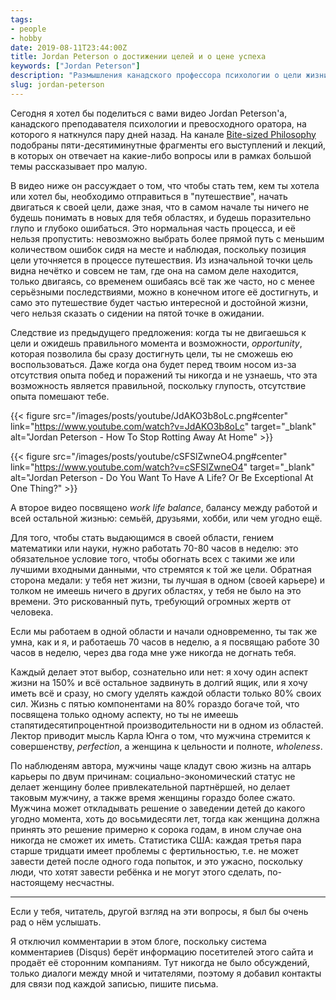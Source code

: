 ```yaml
---
tags:
- people
- hobby
date: 2019-08-11T23:44:00Z
title: Jordan Peterson о достижении целей и о цене успеха
keywords: ["Jordan Peterson"]
description: "Размышления канадского профессора психологии о цели жизни и о том, какой ценой можно её достичь"
slug: jordan-peterson
---
```


Сегодня я хотел бы поделиться с вами видео Jordan Peterson'а, канадского преподавателя психологии и превосходного оратора, на которого я наткнулся пару дней назад. На канале [Bite-sized Philosophy](https://www.youtube.com/channel/UCo9QgwWCNEhDxL1gH-jxa8Q) подобраны пяти-десятиминутные фрагменты его выступлений и лекций, в которых он отвечает на какие-либо вопросы или в рамках большой темы рассказывает про малую.

В видео ниже он рассуждает о том, что чтобы стать тем, кем ты хотела или хотел бы, необходимо отправиться в "путешествие", начать двигаться к своей цели, даже зная, что в самом начале ты ничего не будешь понимать в новых для тебя областях, и будешь поразительно глупо и глубоко ошибаться. Это нормальная часть процесса, и её нельзя пропустить: невозможно выбрать более прямой путь с меньшим количеством ошибок сидя на месте и наблюдая, поскольку позиция цели уточняется в процессе путешествия. Из изначальной точки цель видна нечётко и совсем не там, где она на самом деле находится, только двигаясь, со временем ошибаясь всё так же часто, но с менее серьёзными последствиями, можно в конечном итоге её достигнуть, и само это путешествие будет частью интересной и достойной жизни, чего нельзя сказать о сидении на пятой точке в ожидании.

Следствие из предыдущего предложения: когда ты не двигаешься к цели и ожидешь правильного момента и возможности, *opportunity*, которая позволила бы сразу достигнуть цели, ты не сможешь ею воспользоваться. Даже когда она будет перед твоим носом из-за отсутствия опыта побед и поражений ты никогда и не узнаешь, что эта возможность является правильной, поскольку глупость, отсутствие опыта помешают тебе.

{{< figure src="/images/posts/youtube/JdAKO3b8oLc.png#center" link="https://www.youtube.com/watch?v=JdAKO3b8oLc" target="_blank"  alt="Jordan Peterson - How To Stop Rotting Away At Home" >}}

<!--more-->

{{< figure src="/images/posts/youtube/cSFSlZwneO4.png#center" link="https://www.youtube.com/watch?v=cSFSlZwneO4" target="_blank"  alt="Jordan Peterson - Do You Want To Have A Life? Or Be Exceptional At One Thing?" >}}

А второе видео посвящено *work life balance*, балансу между работой и всей остальной жизнью: семьёй, друзьями, хобби, или чем угодно ещё.

Для того, чтобы стать выдающимся в своей области, гением математики или науки, нужно работать 70-80 часов в неделю: это обязательное условие того, чтобы обогнать всех с такими же или лучшими входными данными, что стремятся к той же цели. Обратная сторона медали: у тебя нет жизни, ты лучшая в одном (своей карьере) и толком не имеешь ничего в других областях, у тебя не было на это времени. Это рискованный путь, требующий огромных жертв от человека.

Если мы работаем в одной области и начали одновременно, ты так же умна, как и я, и работаешь 70 часов в неделю, а я посвящаю работе 30 часов в неделю, через два года мне уже никогда не догнать тебя.

Каждый делает этот выбор, сознательно или нет: я хочу один аспект жизни на 150% и всё остальное задвинуть в долгий ящик, или я хочу иметь всё и сразу, но смогу уделять каждой области только 80% своих сил. Жизнь с пятью компонентами на 80% гораздо богаче той, что посвящена только одному аспекту, но ты не имеешь стапятидесятипроцентной производительности ни в одном из областей. Лектор приводит мысль Карла Юнга о том, что мужчина стремится к совершенству, *perfection*, а женщина к цельности и полноте, *wholeness*.

По наблюденям автора, мужчины чаще кладут свою жизнь на алтарь карьеры по двум причинам: социально-экономический статус не делает женщину более привлекательной партнёршей, но делает таковым мужчину, а также время женщины гораздо более сжато. Мужчина может откладывать решение о заведении детей до какого угодно момента, хоть до восьмидесяти лет, тогда как женщина должна принять это решение примерно к сорока годам, в ином случае она никогда не сможет их иметь. Статистика США: каждая третья пара старше тридцати имеет проблемы с фертильностью, т.е. не может завести детей после одного года попыток, и это ужасно, поскольку люди, что хотят завести ребёнка и не могут этого сделать, по-настоящему несчастны.

---
Если у тебя, читатель, другой взгляд на эти вопросы, я был бы очень рад о нём услышать.

Я отключил комментарии в этом блоге, поскольку система комментариев (Disqus) берёт информацию посетителей этого сайта и продаёт её сторонним компаниям. Тут никогда не было обсуждений, только диалоги между мной и читателями, поэтому я добавил контакты для связи под каждой записью, пишите письма.
